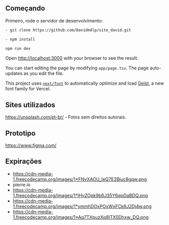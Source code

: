 ## Começando
Primeiro, rode o servidor de desenvolvimento:

```bash
- git clone https://github.com/Davidmdlp/site_david.git
```
```bash
- npm install
```
```bash
npm run dev
```
Open [http://localhost:3000](http://localhost:3000) with your browser to see the result.

You can start editing the page by modifying `app/page.tsx`. The page auto-updates as you edit the file.

This project uses [`next/font`](https://nextjs.org/docs/app/building-your-application/optimizing/fonts) to automatically optimize and load [Geist](https://vercel.com/font), a new font family for Vercel.

## Sites utilizados

https://unsplash.com/pt-br/ - Fotos sem direitos autorais.

## Prototipo

https://www.figma.com/

## Expirações
- https://cdn-media-1.freecodecamp.org/images/1*FNvXAOU_leQ7E2Bjuc8gqw.png
- pierre.io
- https://cdn-media-1.freecodecamp.org/images/1*lHvZOpk9b6J35Y6qpDaBDQ.png
- https://cdn-media-1.freecodecamp.org/images/1*ymmhDOxPOxWxFCk6J2Dj4w.png
- https://cdn-media-1.freecodecamp.org/images/1*Aq7TXpuzXp8lTX0Dhxw_DQ.png